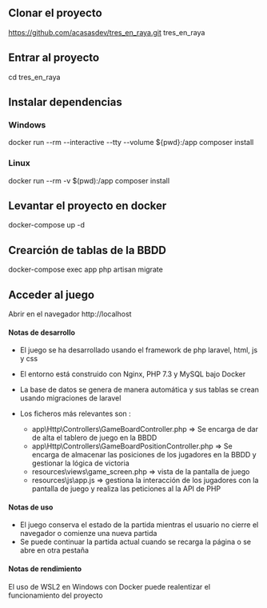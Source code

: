 ## Clonar el proyecto

https://github.com/acasasdev/tres_en_raya.git tres_en_raya

## Entrar al proyecto

cd tres_en_raya

## Instalar dependencias 

### Windows

docker run --rm --interactive --tty --volume ${pwd}:/app composer install

### Linux

docker run --rm -v $(pwd):/app composer install

## Levantar el proyecto en docker

docker-compose up -d

## Crearción de tablas de la BBDD

docker-compose exec app php artisan migrate

## Acceder al juego

Abrir en el navegador http://localhost


#### Notas de desarrollo

- El juego se ha desarrollado usando el framework de php laravel, html, js y css

- El entorno está construido con Nginx, PHP 7.3 y MySQL bajo Docker

- La base de datos se genera de manera automática y sus tablas se crean usando migraciones de laravel

- Los ficheros más relevantes son :

    - app\Http\Controllers\GameBoardController.php => Se encarga de dar de alta el tablero de juego en la BBDD
    - app\Http\Controllers\GameBoardPositionController.php => Se encarga de almacenar las posiciones de los jugadores en la BBDD y gestionar la lógica de victoria
    - resources\views\game_screen.php => vista de la pantalla de juego
    - resources\js\app.js => gestiona la interacción de los jugadores con la pantalla de juego y realiza las peticiones al la API de PHP

#### Notas de uso

- El juego conserva el estado de la partida mientras el usuario no cierre el navegador o comienze una nueva partida
- Se puede continuar la partida actual cuando se recarga la página o se abre en otra pestaña

#### Notas de rendimiento

El uso de WSL2 en Windows con Docker puede realentizar el funcionamiento del proyecto 
